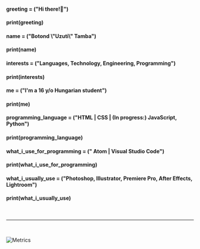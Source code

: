 <h4>greeting = ("Hi there!👋")</h4>
<h4>print(greeting)</h4>


<h4>name = ("Botond  \"Uzuti\"  Tamba")</h4>
<h4>print(name)</h4>


<h4>interests = ("Languages, Technology, Engineering, Programming")</h4>
<h4>print(interests)</h4>


<h4>me = ("I'm a 16 y/o Hungarian student")</h4>
<h4>print(me)</h4>


<h4>programming_language = ("HTML | CSS | (In progress:) JavaScript, Python")</h4>
<h4>print(programming_language)</h4>


<h4>what_i_use_for_programming = (" Atom | Visual Studio Code")</h4>
<h4>print(what_i_use_for_programming)</h4>


<h4>what_i_usually_use = ("Photoshop, Illustrator, Premiere Pro, After Effects, Lightroom")</h4>
<h4>print(what_i_usually_use)</h4>


<br>
<hr>
<br>

![Metrics](https://metrics.lecoq.io/Uzuti?template=classic&config.timezone=Europe%2FBudapest&config.animated=true)
